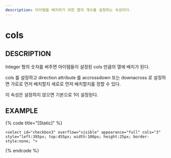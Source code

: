 ```yaml
---
description: 아이템을 배치하기 위한 열의 개수를 설정하는 속성이다.
---
```


# cols

## DESCRIPTION

Integer 형의 숫자를 써주면 아이템들이 설정된 cols 만큼의 열에 배치가 된다.

cols 를 설정하고 direction attribute 를 accrossdown 또는 downacross 로 설정하면 가로로 먼저 배치할지 세로로 먼저 배치할지를 정할 수 있다.

이 속성은 설정하지 않으면 기본으로 1이 설정된다. 

## EXAMPLE

{% code title="\[Static\]" %}
```markup
<select id="checkbox3" overflow="visible" appearance="full" cols="3" 
style="left:395px; top:455px; width:100px; height:25px; border-style:none; "> 
```
{% endcode %}

